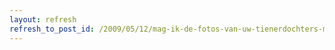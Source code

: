 ```yaml
---
layout: refresh
refresh_to_post_id: /2009/05/12/mag-ik-de-fotos-van-uw-tienerdochters-misschien-zien-ja-fuck-effe-op
---
```

